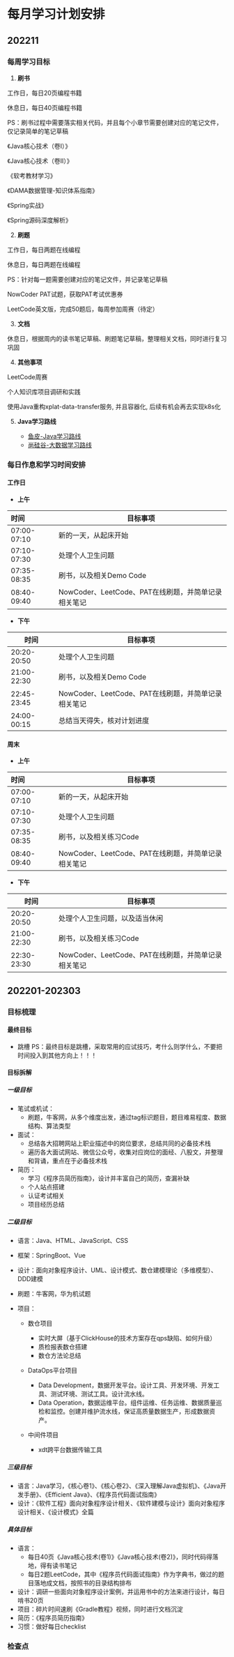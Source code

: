 # 每月学习计划安排



## 202211



### 每周学习目标

1. **刷书**

工作日，每日20页编程书籍

休息日，每日40页编程书籍

PS：刷书过程中需要落实相关代码，并且每个小章节需要创建对应的笔记文件，仅记录简单的笔记草稿



《Java核心技术（卷I）》

《Java核心技术（卷II）》

《软考教材学习》

《DAMA数据管理-知识体系指南》

《Spring实战》

《Spring源码深度解析》



2. **刷题**

工作日，每日两题在线编程

休息日，每日两题在线编程

PS：针对每一题需要创建对应的笔记文件，并记录笔记草稿



NowCoder PAT试题，获取PAT考试优惠券

LeetCode英文版，完成50题后，每周参加周赛（待定）



3. **文档**

休息日，根据周内的读书笔记草稿、刷题笔记草稿，整理相关文档，同时进行复习巩固



4. **其他事项**

LeetCode周赛

个人知识库项目调研和实践

使用Java重构xplat-data-transfer服务, 并且容器化, 后续有机会再去实现k8s化



5. **Java学习路线**

	- [鱼皮-Java学习路线](https://gitee.com/liyupi/code-roadmap/blob/main/docs/roadmap/Java%E5%AD%A6%E4%B9%A0%E8%B7%AF%E7%BA%BF.md#java-%E5%AD%A6%E4%B9%A0%E8%B7%AF%E7%BA%BF)
	- [尚硅谷-大数据学习路线](http://www.atguigu.com/bigdata_video.shtml)



### 每日作息和学习时间安排

#### 工作日

- **上午**

| 时间        | 目标事项                                            |
| :---------- | --------------------------------------------------- |
| 07:00-07:10 | 新的一天，从起床开始                                |
| 07:10-07:30 | 处理个人卫生问题                                    |
| 07:35-08:35 | 刷书，以及相关Demo Code                             |
| 08:40-09:40 | NowCoder、LeetCode、PAT在线刷题，并简单记录相关笔记 |



- **下午**

| 时间        | 目标事项                                            |
| ----------- | --------------------------------------------------- |
| 20:20-20:50 | 处理个人卫生问题                                    |
| 21:00-22:30 | 刷书，以及相关Demo Code                             |
| 22:45-23:45 | NowCoder、LeetCode、PAT在线刷题，并简单记录相关笔记 |
| 24:00-00:15 | 总结当天得失，核对计划进度                          |



#### 周末

- **上午**

| 时间        | 目标事项                                            |
| :---------- | --------------------------------------------------- |
| 07:00-07:10 | 新的一天，从起床开始                                |
| 07:10-07:30 | 处理个人卫生问题                                    |
| 07:35-08:35 | 刷书，以及相关练习Code                              |
| 08:40-09:40 | NowCoder、LeetCode、PAT在线刷题，并简单记录相关笔记 |



- **下午**

| 时间        | 目标事项                                            |
| ----------- | --------------------------------------------------- |
| 20:20-20:50 | 处理个人卫生问题，以及适当休闲                      |
| 21:00-22:30 | 刷书，以及相关练习Code                              |
| 22:30-23:30 | NowCoder、LeetCode、PAT在线刷题，并简单记录相关笔记 |





## 202201-202303

### 目标梳理

#### 最终目标

- 跳槽
PS：最终目标是跳槽，采取常用的应试技巧，考什么则学什么，不要把时间投入到其他方向上！！！

#### 目标拆解

##### 一级目标

- 笔试或机试：
	- 刷题，牛客网，从多个维度出发，通过tag标识题目，题目难易程度、数据结构、算法类型
- 面试：
	- 总结各大招聘网站上职业描述中的岗位要求，总结共同的必备技术栈
	- 遍历各大面试网站、微信公众号，收集对应岗位的面经、八股文，并整理和背诵，重点在于必备技术栈
- 简历：
	- 学习《程序员简历指南》，设计并丰富自己的简历，查漏补缺
	- 个人站点搭建
	- 认证考试相关
	- 项目经历总结


##### 二级目标

- 语言：Java、HTML、JavaScript、CSS

- 框架：SpringBoot、Vue

- 设计：面向对象程序设计、UML、设计模式、数仓建模理论（多维模型）、DDD建模

- 刷题：牛客网，华为机试题

- 项目：
	- 数仓项目
		- 实时大屏（基于ClickHouse的技术方案存在qps缺陷、如何升级）
		- 质检报表数仓搭建
		- 数仓方法论总结
  
	- DataOps平台项目
		- Data Development，数据开发平台。设计工具、开发环境、开发工具、测试环境、测试工具。设计流水线。
		- Data Operation，数据运维平台。组件运维、任务运维、数据质量巡检和监控。创建并维护流水线，保证高质量数据生产，形成数据资产。

	- 中间件项目
		- xdt跨平台数据传输工具

##### 三级目标

- 语言：Java学习，《核心卷1》、《核心卷2》、《深入理解Java虚拟机》、《Java开发手册》、《Efficient Java》、《程序员代码面试指南》
- 设计：《软件工程》面向对象程序设计相关、《软件建模与设计》面向对象程序设计相关、《设计模式》全篇

##### 具体目标

- 语言：
	- 每日40页《Java核心技术(卷1)》《Java核心技术(卷2)》，同时代码得落地，得有读书笔记
	- 每日2题LeetCode，其中《程序员代码面试指南》作为字典书，做过的题目落地成文档，按照书的目录结构排布
- 设计：调研一些面向对象程序设计案例，并运用书中的方法来进行设计，每日啃书20页
- 项目：碎片时间速刷《Gradle教程》视频，同时进行文档沉淀
- 简历：《程序员简历指南》
- 习惯：做好每日checklist



### 检查点

